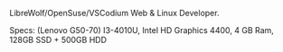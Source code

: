 LibreWolf/OpenSuse/VSCodium
Web & Linux Developer.

Specs:
(Lenovo G50-70)
I3-4010U,
Intel HD Graphics 4400,
4 GB Ram,
128GB SSD + 500GB HDD
